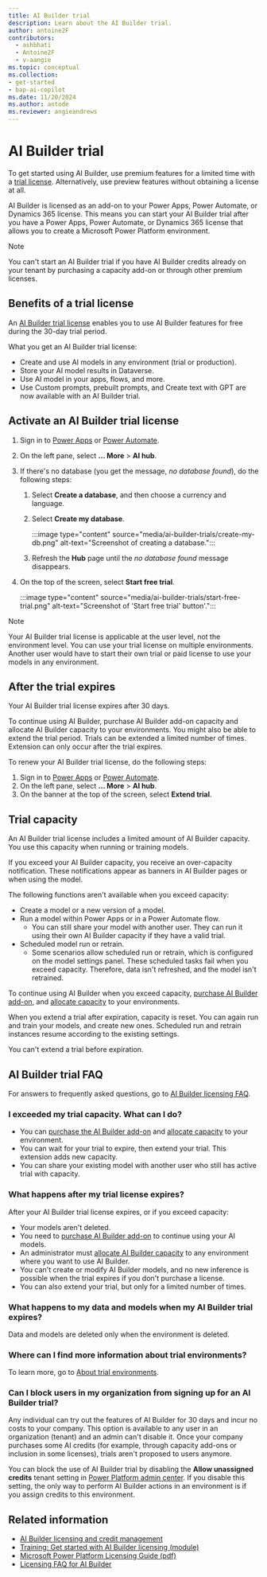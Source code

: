 ```yaml
---
title: AI Builder trial
description: Learn about the AI Builder trial.
author: antoine2F
contributors:
  - ashbhati
  - Antoine2F
  - v-aangie
ms.topic: conceptual
ms.collection: 
- get-started
- bap-ai-copilot
ms.date: 11/20/2024
ms.author: antode
ms.reviewer: angieandrews
---
```


# AI Builder trial

To get started using AI Builder, use premium features for a limited time with a [trial license](https://powerapps.microsoft.com/ai-builder/). Alternatively, use preview features without obtaining a license at all.

AI Builder is licensed as an add-on to your Power Apps, Power Automate, or Dynamics 365 license. This means you can start your AI Builder trial after you have a Power Apps, Power Automate, or Dynamics 365 license that allows you to create a Microsoft Power Platform environment.

> [!NOTE]
> You can't start an AI Builder trial if you have AI Builder credits already on your tenant by purchasing a capacity add-on or through other premium licenses.

## Benefits of a trial license

An [AI Builder trial license](https://powerapps.microsoft.com/ai-builder/) enables you to use AI Builder features for free during the 30-day trial period.

What you get an AI Builder trial license:

- Create and use AI models in any environment (trial or production).
- Store your AI model results in Dataverse.
- Use AI model in your apps, flows, and more.
- Use Custom prompts, prebuilt prompts, and Create text with GPT are now available with an AI Builder trial.

## Activate an AI Builder trial license

1. Sign in to	[Power Apps](https://make.powerapps.com) or [Power Automate](https://make.powerautomate.com).
1. On the left pane, select **... More** > **AI hub**.
1. If there's no database (you get the message, *no database found*), do the following steps:
    1. Select **Create a database**, and then choose a currency and language.
    1. Select **Create my database**.  

        :::image type="content" source="media/ai-builder-trials/create-my-db.png" alt-text="Screenshot of creating a database.":::

    1. Refresh the **Hub** page until the *no database found* message disappears.
1. On the top of the screen, select **Start free trial**.  

    :::image type="content" source="media/ai-builder-trials/start-free-trial.png" alt-text="Screenshot of 'Start free trial' button'.":::

> [!NOTE]
> Your AI Builder trial license is applicable at the user level, not the environment level. You can use your trial license on multiple environments. Another user would have to start their own trial or paid license to use your models in any environment.

## After the trial expires

Your AI Builder trial license expires after 30 days.

To continue using AI Builder, purchase AI Builder add-on capacity and allocate AI Builder capacity to your environments. You might also be able to extend the trial period. Trials can be extended a limited number of times. Extension can only occur after the trial expires.

To renew your AI Builder trial license, do the following steps:

1. Sign in to	[Power Apps](https://make.powerapps.com) or [Power Automate](https://make.powerautomate.com).
1. On the left pane, select **... More** > **AI hub**.
1. On the banner at the top of the screen, select **Extend trial**.

## Trial capacity

An AI Builder trial license includes a limited amount of AI Builder capacity. You use this capacity when running or training models.

If you exceed your AI Builder capacity, you receive an over-capacity notification. These notifications appear as banners in AI Builder pages or when using the model.

The following functions aren't available when you exceed capacity:

- Create a model or a new version of a model.
- Run a model within Power Apps or in a Power Automate flow.
  - You can still share your model with another user. They can run it using their own AI Builder capacity if they have a valid trial.
- Scheduled model run or retrain.
  - Some scenarios allow scheduled run or retrain, which is configured on the model settings panel. These scheduled tasks fail when you exceed capacity. Therefore, data isn't refreshed, and the model isn't retrained.

To continue using AI Builder when you exceed capacity, [purchase AI Builder add-on](credit-management.md#get-entitlement-to-ai-builder-credits), and [allocate capacity](credit-management.md#make-credits-available-for-an-environment-allocated-and-unallocated-credits) to your environments.

When you extend a trial after expiration, capacity is reset. You can again run and train your models, and create new ones. Scheduled run and retrain instances resume according to the existing settings.

You can't extend a trial before expiration.

## AI Builder trial FAQ

For answers to frequently asked questions, go to [AI Builder licensing FAQ](credit-management.md#ai-builder-licensing-faq).

### I exceeded my trial capacity. What can I do?

- You can [purchase the AI Builder add-on](credit-management.md#get-entitlement-to-ai-builder-credits) and [allocate capacity](credit-management.md#make-credits-available-for-an-environment-allocated-and-unallocated-credits) to your environment.
- You can wait for your trial to expire, then extend your trial. This extension adds new capacity.
- You can share your existing model with another user who still has active trial with capacity.

### What happens after my trial license expires?

After your AI Builder trial license expires, or if you exceed capacity:

- Your models aren't deleted.
- You need to [purchase AI Builder add-on](credit-management.md#get-entitlement-to-ai-builder-credits) to continue using your AI models.
- An administrator must [allocate AI Builder capacity](credit-management.md#make-credits-available-for-an-environment-allocated-and-unallocated-credits) to any environment where you want to use AI Builder.
- You can't create or modify AI Builder models, and no new inference is possible when the trial expires if you don't purchase a license.
- You can also extend your trial, but only for a limited number of times.

### What happens to my data and models when my AI Builder trial expires?

Data and models are deleted only when the environment is deleted.

### Where can I find more information about trial environments?

To learn more, go to [About trial environments](/power-platform/admin/trial-environments).

### Can I block users in my organization from signing up for an AI Builder trial?

Any individual can try out the features of AI Builder for 30 days and incur no costs to your company. This option is available to any user in an organization (tenant) and an admin can't disable it. Once your company purchases some AI credits (for example, through capacity add-ons or inclusion in some licenses), trials aren't proposed to users anymore.

You can block the use of AI Builder trial by disabling the **Allow unassigned credits** tenant setting in [Power Platform admin center](https://admin.powerplatform.microsoft.com/home). If you disable this setting, the only way to perform AI Builder actions in an environment is if you assign credits to this environment.

## Related information

- [AI Builder licensing and credit management](credit-management.md)
- [Training: Get started with AI Builder licensing (module)](/training/modules/get-started-with-ai-builder-licensing/)
- [Microsoft Power Platform Licensing Guide (pdf)](https://go.microsoft.com/fwlink/?LinkId=2085130)
- [Licensing FAQ for AI Builder](/power-platform/admin/powerapps-flow-licensing-faq#ai-builder)

